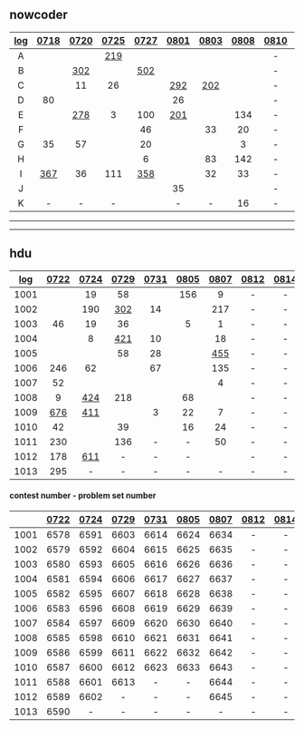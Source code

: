 ## nowcoder

| [log](https://docs.qq.com/sheet/DWW9aU2VObHV2a2ph?preview_token=&tab=BB08J2&coord=A1A0A0) | [0718](https://ac.nowcoder.com/acm/contest/881#countdown) | [0720](https://ac.nowcoder.com/acm/contest/882#countdown) | [0725](https://ac.nowcoder.com/acm/contest/883#countdown) | [0727](https://ac.nowcoder.com/acm/contest/884#countdown) | [0801](https://ac.nowcoder.com/acm/contest/885#countdown) | [0803](https://ac.nowcoder.com/acm/contest/886#countdown) | [0808](https://ac.nowcoder.com/acm/contest/887#countdown) | [0810](https://ac.nowcoder.com/acm/contest/888#countdown) | [0815](https://ac.nowcoder.com/acm/contest/889#countdown) | [0817](https://ac.nowcoder.com/acm/contest/890#countdown) |
| :----------------------------------------------------------: | :-------------------------------------------------------: | :-------------------------------------------------------: | :-------------------------------------------------------: | :-------------------------------------------------------: | :-------------------------------------------------------: | :-------------------------------------------------------: | :-------------------------------------------------------: | :-------------------------------------------------------: | :-------------------------------------------------------: | :-------------------------------------------------------: |
|                              A                               |                                                           |                                                           |     [219](https://ac.nowcoder.com/acm/contest/883/A)      |                                                           |                                                           |                                                           |                                                           |                             -                             |                             -                             |                             -                             |
|                              B                               |                                                           |     [302](https://ac.nowcoder.com/acm/contest/882/B)      |                                                           |     [502](https://ac.nowcoder.com/acm/contest/884/B)      |                                                           |                                                           |                                                           |                             -                             |                             -                             |                             -                             |
|                              C                               |                                                           |                            11                             |                            26                             |                                                           |     [292](https://ac.nowcoder.com/acm/contest/885/C)      |     [202](https://ac.nowcoder.com/acm/contest/886/C)      |                                                           |                             -                             |                             -                             |                             -                             |
|                              D                               |                            80                             |                                                           |                                                           |                                                           |                            26                             |                                                           |                                                           |                             -                             |                             -                             |                             -                             |
|                              E                               |                                                           |     [278](https://ac.nowcoder.com/acm/contest/882/E)      |                             3                             |                            100                            |     [201](https://ac.nowcoder.com/acm/contest/885/E)      |                                                           |                            134                            |                             -                             |                             -                             |                             -                             |
|                              F                               |                                                           |                                                           |                                                           |                            46                             |                                                           |                            33                             |                            20                             |                             -                             |                             -                             |                             -                             |
|                              G                               |                            35                             |                            57                             |                                                           |                            20                             |                                                           |                                                           |                             3                             |                             -                             |                             -                             |                             -                             |
|                              H                               |                                                           |                                                           |                                                           |                             6                             |                                                           |                            83                             |                            142                            |                             -                             |                             -                             |                             -                             |
|                              I                               |     [367](https://ac.nowcoder.com/acm/contest/881/I)      |                            36                             |                            111                            |     [358](https://ac.nowcoder.com/acm/contest/884/I)      |                                                           |                            32                             |                            33                             |                             -                             |                             -                             |                             -                             |
|                              J                               |                                                           |                                                           |                                                           |                                                           |                            35                             |                                                           |                                                           |                             -                             |                             -                             |                             -                             |
|                              K                               |                             -                             |                             -                             |                             -                             |                                                           |                             -                             |                             -                             |                            16                             |                             -                             |                             -                             |                             -                             |

---

---

## hdu

| [log](https://docs.qq.com/sheet/DWW9aU2VObHV2a2ph?preview_token=&tab=BB08J2&coord=A1A0A0) | [0722](http://acm.hdu.edu.cn/search.php?field=problem&key=2019+Multi-University+Training+Contest+1&source=1&searchmode=source) | [0724](http://acm.hdu.edu.cn/search.php?field=problem&key=2019+Multi-University+Training+Contest+2&source=1&searchmode=source) | [0729](http://acm.hdu.edu.cn/search.php?field=problem&key=2019+Multi-University+Training+Contest+3&source=1&searchmode=source) | [0731](http://acm.hdu.edu.cn/search.php?field=problem&key=2019+Multi-University+Training+Contest+4&source=1&searchmode=source) | [0805](http://acm.hdu.edu.cn/search.php?field=problem&key=2019+Multi-University+Training+Contest+5&source=1&searchmode=source) | [0807](http://acm.hdu.edu.cn/search.php?field=problem&key=2019+Multi-University+Training+Contest+6&source=1&searchmode=source) | [0812](http://acm.hdu.edu.cn/search.php?field=problem&key=2019+Multi-University+Training+Contest+7&source=1&searchmode=source) | [0814](http://acm.hdu.edu.cn/search.php?field=problem&key=2019+Multi-University+Training+Contest+8&source=1&searchmode=source) | [0819](http://acm.hdu.edu.cn/search.php?field=problem&key=2019+Multi-University+Training+Contest+9&source=1&searchmode=source) | [0821](http://acm.hdu.edu.cn/search.php?field=problem&key=2019+Multi-University+Training+Contest+10&source=1&searchmode=source) |
| :----------------------------------------------------------: | :----------------------------------------------------------: | :----------------------------------------------------------: | :----------------------------------------------------------: | :----------------------------------------------------------: | :----------------------------------------------------------: | :----------------------------------------------------------: | :----------------------------------------------------------: | :----------------------------------------------------------: | :----------------------------------------------------------: | :----------------------------------------------------------: |
|                             1001                             |                                                              |                              19                              |                              58                              |                                                              |                             156                              |                              9                               |                              -                               |                              -                               |                              -                               |                              -                               |
|                             1002                             |                                                              |                             190                              |    [302](http://acm.hdu.edu.cn/showproblem.php?pid=6604)     |                              14                              |                                                              |                             217                              |                              -                               |                              -                               |                              -                               |                              -                               |
|                             1003                             |                              46                              |                              19                              |                              36                              |                                                              |                              5                               |                              1                               |                              -                               |                              -                               |                              -                               |                              -                               |
|                             1004                             |                                                              |                              8                               |    [421](http://acm.hdu.edu.cn/showproblem.php?pid=6606)     |                              10                              |                                                              |                              18                              |                              -                               |                              -                               |                              -                               |                              -                               |
|                             1005                             |                                                              |                                                              |                              58                              |                              28                              |                                                              |    [455](http://acm.hdu.edu.cn/showproblem.php?pid=6638)     |                              -                               |                              -                               |                              -                               |                              -                               |
|                             1006                             |                             246                              |                              62                              |                                                              |                              67                              |                                                              |                             135                              |                              -                               |                              -                               |                              -                               |                              -                               |
|                             1007                             |                              52                              |                                                              |                                                              |                                                              |                                                              |                              4                               |                              -                               |                              -                               |                              -                               |                              -                               |
|                             1008                             |                              9                               |    [424](http://acm.hdu.edu.cn/showproblem.php?pid=6598)     |                             218                              |                                                              |                              68                              |                                                              |                              -                               |                              -                               |                              -                               |                              -                               |
|                             1009                             |    [676](http://acm.hdu.edu.cn/showproblem.php?pid=6586)     |    [411](http://acm.hdu.edu.cn/showproblem.php?pid=6599)     |                                                              |                              3                               |                              22                              |                              7                               |                              -                               |                              -                               |                              -                               |                              -                               |
|                             1010                             |                              42                              |                                                              |                              39                              |                                                              |                              16                              |                              24                              |                              -                               |                              -                               |                              -                               |                              -                               |
|                             1011                             |                             230                              |                                                              |                             136                              |                              -                               |                              -                               |                              50                              |                              -                               |                              -                               |                              -                               |                              -                               |
|                             1012                             |                             178                              |    [611](http://acm.hdu.edu.cn/showproblem.php?pid=6602)     |                              -                               |                              -                               |                              -                               |                                                              |                              -                               |                              -                               |                              -                               |                              -                               |
|                             1013                             |                             295                              |                              -                               |                              -                               |                              -                               |                              -                               |                              -                               |                              -                               |                              -                               |                              -                               |                              -                               |

#### contest number - problem set number

|  | [0722](http://acm.hdu.edu.cn/search.php?field=problem&key=2019+Multi-University+Training+Contest+1&source=1&searchmode=source) | [0724](http://acm.hdu.edu.cn/search.php?field=problem&key=2019+Multi-University+Training+Contest+2&source=1&searchmode=source) | [0729](http://acm.hdu.edu.cn/search.php?field=problem&key=2019+Multi-University+Training+Contest+3&source=1&searchmode=source) | [0731](http://acm.hdu.edu.cn/search.php?field=problem&key=2019+Multi-University+Training+Contest+4&source=1&searchmode=source) | [0805](http://acm.hdu.edu.cn/search.php?field=problem&key=2019+Multi-University+Training+Contest+5&source=1&searchmode=source) | [0807](http://acm.hdu.edu.cn/search.php?field=problem&key=2019+Multi-University+Training+Contest+6&source=1&searchmode=source) | [0812](http://acm.hdu.edu.cn/search.php?field=problem&key=2019+Multi-University+Training+Contest+7&source=1&searchmode=source) | [0814](http://acm.hdu.edu.cn/search.php?field=problem&key=2019+Multi-University+Training+Contest+8&source=1&searchmode=source) | [0819](http://acm.hdu.edu.cn/search.php?field=problem&key=2019+Multi-University+Training+Contest+9&source=1&searchmode=source) | [0821](http://acm.hdu.edu.cn/search.php?field=problem&key=2019+Multi-University+Training+Contest+10&source=1&searchmode=source) |
| :--: | :-----: | :-----: | :-----: | :-----: | :--: | :--: | :--: | :--: | :--: | :--: |
| 1001 | 6578 | 6591 | 6603 | 6614 | 6624 | 6634 | - | - | - | - |
| 1002 | 6579 | 6592 | 6604 | 6615 | 6625 | 6635 | - | - | - | - |
| 1003 | 6580 | 6593 | 6605 | 6616 | 6626 | 6636 | - | - | - | - |
| 1004 | 6581 | 6594 | 6606 | 6617 | 6627 | 6637 | - | - | - | - |
| 1005 | 6582 | 6595 | 6607 | 6618 | 6628 | 6638 | - | - | - | - |
| 1006 | 6583 | 6596 | 6608 | 6619 | 6629 | 6639 | - | - | - | - |
| 1007 | 6584 | 6597 | 6609 | 6620 | 6630 | 6640 | - | - | - | - |
| 1008 | 6585 | 6598 | 6610 | 6621 | 6631 | 6641 | - | - | - | - |
| 1009 | 6586 | 6599 | 6611 | 6622 | 6632 | 6642 | - | - | - | - |
| 1010 | 6587 | 6600 | 6612 | 6623 | 6633 | 6643 | - | - | - | - |
| 1011 | 6588 | 6601 | 6613 |    -    | - | 6644 | - | - | - | - |
| 1012 | 6589 | 6602 |    -    |    -    | - | 6645 | - | - | - | - |
| 1013 | 6590 |    -    |    -    |    -    | - | - | - | - | - | - |
